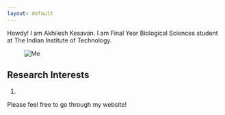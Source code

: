 ```yaml
---
layout: default
---
```



Howdy! I am Akhilesh Kesavan. I am Final Year Biological Sciences student at The Indian Institute of Technology.

<figure>
<img class="home" src="/assets/pro_pic1.jpg" alt="Me">
</figure>

## Research Interests

1.

Please feel free to go through my website!
